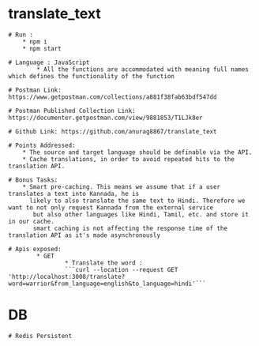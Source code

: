 # translate_text

    # Run :
        * npm i
        * npm start
        
    # Language : JavaScript
            * All the functions are accommodated with meaning full names which defines the functionality of the function

    # Postman Link: https://www.getpostman.com/collections/a881f38fab63bdf547dd

    # Postman Published Collection Link: https://documenter.getpostman.com/view/9881853/T1LJk8er
    
    # Github Link: https://github.com/anurag8867/translate_text

    # Points Addressed:
        * The source and target language should be definable via the API.
        * Cache translations, in order to avoid repeated hits to the translation API.
    
    # Bonus Tasks:
        * Smart pre-caching. This means we assume that if a user translates a text into Kannada, he is
          likely to also translate the same text to Hindi. Therefore we want to not only request Kannada from the external service
           but also other languages like Hindi, Tamil, etc. and store it in our cache.
           smart caching is not affecting the response time of the translation API as it's made asynchronously
           
    # Apis exposed:
            * GET
                    * Translate the word : 
                    ```curl --location --request GET 'http://localhost:3008/translate?word=warrior&from_language=english&to_language=hindi'```

# DB
    # Redis Persistent